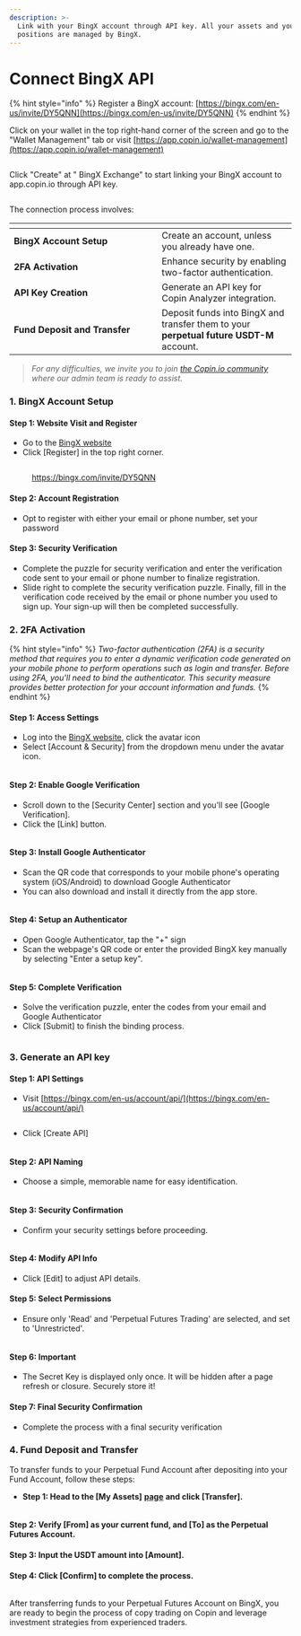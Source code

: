 ```yaml
---
description: >-
  Link with your BingX account through API key. All your assets and your
  positions are managed by BingX.
---
```


# Connect BingX API

{% hint style="info" %}
Register a BingX account: [https://bingx.com/en-us/invite/DY5QNN](https://bingx.com/en-us/invite/DY5QNN)
{% endhint %}

Click on your wallet in the top right-hand corner of the screen and go to the "Wallet Management" tab or visit [https://app.copin.io/wallet-management](https://app.copin.io/wallet-management)

<figure><img src="../../.gitbook/assets/image (87).png" alt=""><figcaption></figcaption></figure>

Click "Create" at " BingX Exchange" to start linking your BingX account to app.copin.io through API key.

<figure><img src="../../.gitbook/assets/img_v3_02a0_9b3d1811-9a89-48eb-8a25-e65c5d7871dh.png" alt=""><figcaption></figcaption></figure>

The connection process involves:

<table data-header-hidden><thead><tr><th width="248"></th><th></th></tr></thead><tbody><tr><td><strong>BingX Account Setup</strong></td><td>Create an account, unless you already have one.</td></tr><tr><td><strong>2FA Activation</strong></td><td>Enhance security by enabling two-factor authentication.</td></tr><tr><td><strong>API Key Creation</strong></td><td>Generate an API key for Copin Analyzer integration.</td></tr><tr><td><strong>Fund Deposit and Transfer</strong></td><td>Deposit funds into BingX and transfer them to your <strong>perpetual future</strong> <strong>USDT-M</strong> account.</td></tr></tbody></table>

> _For any difficulties, we invite you to join_ [_the Copin.io community_](https://t.me/Copin\_io) _where our admin team is ready to assist._

### **1. BingX Account Setup**

#### **Step 1: Website Visit and Register**

* Go to the [BingX website](https://bingx.com/invite/DY5QNN)
* Click \[Register] in the top right corner.

<figure><img src="../../.gitbook/assets/image (1) (1) (1) (1) (1) (1).png" alt=""><figcaption><p><a href="https://bingx.com/invite/DY5QNN">https://bingx.com/invite/DY5QNN</a></p></figcaption></figure>

#### **Step 2: Account Registration**

* Opt to register with either your email or phone number, set your password

#### **Step 3: Security Verification**

* Complete the puzzle for security verification and enter the verification code sent to your email or phone number to finalize registration.
* Slide right to complete the security verification puzzle. Finally, fill in the verification code received by the email or phone number you used to sign up. Your sign-up will then be completed successfully.

### 2. **2FA Activation**

{% hint style="info" %}
_Two-factor authentication (2FA) is a security method that requires you to enter a dynamic verification code generated on your mobile phone to perform operations such as login and transfer. Before using 2FA, you'll need to bind the authenticator. This security measure provides better protection for your account information and funds._
{% endhint %}

#### **Step 1: Access Settings**

* Log into the [BingX website](https://bingx.com/invite/DY5QNN), click the avatar icon
* Select \[Account & Security] from the dropdown menu under the avatar icon.

<figure><img src="../../.gitbook/assets/image (1) (1) (1) (1) (1) (1) (1).png" alt=""><figcaption></figcaption></figure>

#### **Step 2: Enable Google Verification**

* Scroll down to the \[Security Center] section and you'll see \[Google Verification].
* Click the \[Link] button.

<figure><img src="../../.gitbook/assets/image (2) (1) (1) (1) (1) (1).png" alt=""><figcaption></figcaption></figure>

#### **Step 3: Install Google Authenticator**

* Scan the QR code that corresponds to your mobile phone's operating system (iOS/Android) to download Google Authenticator
* You can also download and install it directly from the app store.

<figure><img src="../../.gitbook/assets/image (3) (1) (1) (1).png" alt=""><figcaption></figcaption></figure>

#### **Step 4: Setup an Authenticator**

* Open Google Authenticator, tap the "+" sign
* Scan the webpage's QR code or enter the provided BingX key manually by selecting "Enter a setup key".

<figure><img src="../../.gitbook/assets/image (4) (1) (1) (1).png" alt=""><figcaption></figcaption></figure>

#### **Step 5: Complete Verification**

* Solve the verification puzzle, enter the codes from your email and Google Authenticator
* Click \[Submit] to finish the binding process.

<figure><img src="../../.gitbook/assets/image (5) (1) (1) (1).png" alt=""><figcaption></figcaption></figure>

### 3. **Generate an API key**

#### **Step 1: API Settings**

* Visit [https://bingx.com/en-us/account/api/](https://bingx.com/en-us/account/api/)

<figure><img src="../../.gitbook/assets/image (6) (1) (1) (1).png" alt=""><figcaption></figcaption></figure>

* Click \[Create API]

<figure><img src="../../.gitbook/assets/image (7) (1) (1) (1).png" alt=""><figcaption></figcaption></figure>

#### **Step 2: API Naming**

* Choose a simple, memorable name for easy identification.

<figure><img src="../../.gitbook/assets/image (8) (1) (1) (1).png" alt=""><figcaption></figcaption></figure>

#### **Step 3: Security Confirmation**

* Confirm your security settings before proceeding.

<figure><img src="../../.gitbook/assets/image (9) (1) (1) (1).png" alt=""><figcaption></figcaption></figure>

#### **Step 4: Modify API Info**

* Click \[Edit] to adjust API details.

#### **Step 5: Select Permissions**

* Ensure only 'Read' and 'Perpetual Futures Trading' are selected, and set to 'Unrestricted'.

<figure><img src="../../.gitbook/assets/image (10) (1) (1) (1).png" alt=""><figcaption></figcaption></figure>

#### **Step 6: Important**

* The Secret Key is displayed only once. It will be hidden after a page refresh or closure. Securely store it!

#### **Step 7: Final Security Confirmation**

* Complete the process with a final security verification

### **4. Fund Deposit and Transfer**

To transfer funds to your Perpetual Fund Account after depositing into your Fund Account, follow these steps:

* **Step 1: Head to the \[My Assets]** [**page**](https://bingx.com/en-us/assets/) **and click \[Transfer].**

<figure><img src="../../.gitbook/assets/image (11) (1) (1) (1).png" alt=""><figcaption></figcaption></figure>

#### **Step 2: Verify \[From] as your current fund, and \[To] as the Perpetual Futures Account.**

#### **Step 3: Input the USDT amount into \[Amount].**

#### **Step 4: Click \[Confirm] to complete the process.**

<figure><img src="../../.gitbook/assets/image (12) (1) (1) (1).png" alt=""><figcaption></figcaption></figure>

After transferring funds to your Perpetual Futures Account on BingX, you are ready to begin the process of copy trading on Copin and leverage investment strategies from experienced traders.
